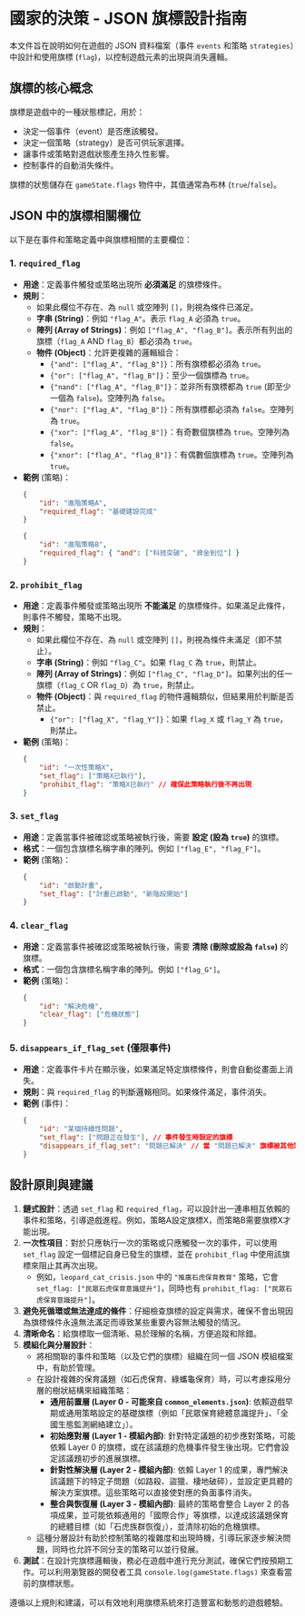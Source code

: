 # 國家的決策 - JSON 旗標設計指南

本文件旨在說明如何在遊戲的 JSON 資料檔案（事件 `events` 和策略 `strategies`）中設計和使用旗標 (`flag`)，以控制遊戲元素的出現與消失邏輯。

## 旗標的核心概念

旗標是遊戲中的一種狀態標記，用於：
*   決定一個事件（event）是否應該觸發。
*   決定一個策略（strategy）是否可供玩家選擇。
*   讓事件或策略對遊戲狀態產生持久性影響。
*   控制事件的自動消失條件。

旗標的狀態儲存在 `gameState.flags` 物件中，其值通常為布林 (`true`/`false`)。

## JSON 中的旗標相關欄位

以下是在事件和策略定義中與旗標相關的主要欄位：

### 1. `required_flag`

*   **用途**：定義事件觸發或策略出現所 **必須滿足** 的旗標條件。
*   **規則**：
    *   如果此欄位不存在、為 `null` 或空陣列 `[]`，則視為條件已滿足。
    *   **字串 (String)**：例如 `"flag_A"`。表示 `flag_A` 必須為 `true`。
    *   **陣列 (Array of Strings)**：例如 `["flag_A", "flag_B"]`。表示所有列出的旗標（`flag_A` AND `flag_B`）都必須為 `true`。
    *   **物件 (Object)**：允許更複雜的邏輯組合：
        *   `{"and": ["flag_A", "flag_B"]}`：所有旗標都必須為 `true`。
        *   `{"or": ["flag_A", "flag_B"]}`：至少一個旗標為 `true`。
        *   `{"nand": ["flag_A", "flag_B"]}`：並非所有旗標都為 `true` (即至少一個為 `false`)。空陣列為 `false`。
        *   `{"nor": ["flag_A", "flag_B"]}`：所有旗標都必須為 `false`。空陣列為 `true`。
        *   `{"xor": ["flag_A", "flag_B"]}`：有奇數個旗標為 `true`。空陣列為 `false`。
        *   `{"xnor": ["flag_A", "flag_B"]}`：有偶數個旗標為 `true`。空陣列為 `true`。
*   **範例** (策略)：
    ```json
    {
        "id": "進階策略A",
        "required_flag": "基礎建設完成" 
    }
    ```
    ```json
    {
        "id": "進階策略B",
        "required_flag": { "and": ["科技突破", "資金到位"] }
    }
    ```

### 2. `prohibit_flag`

*   **用途**：定義事件觸發或策略出現所 **不能滿足** 的旗標條件。如果滿足此條件，則事件不觸發，策略不出現。
*   **規則**：
    *   如果此欄位不存在、為 `null` 或空陣列 `[]`，則視為條件未滿足（即不禁止）。
    *   **字串 (String)**：例如 `"flag_C"`。如果 `flag_C` 為 `true`，則禁止。
    *   **陣列 (Array of Strings)**：例如 `["flag_C", "flag_D"]`。如果列出的任一旗標（`flag_C` OR `flag_D`）為 `true`，則禁止。
    *   **物件 (Object)**：與 `required_flag` 的物件邏輯類似，但結果用於判斷是否禁止。
        *   `{"or": ["flag_X", "flag_Y"]}`：如果 `flag_X` 或 `flag_Y` 為 `true`，則禁止。
*   **範例** (策略)：
    ```json
    {
        "id": "一次性策略X",
        "set_flag": ["策略X已執行"],
        "prohibit_flag": "策略X已執行" // 確保此策略執行後不再出現
    }
    ```

### 3. `set_flag`

*   **用途**：定義當事件被確認或策略被執行後，需要 **設定 (設為 `true`)** 的旗標。
*   **格式**：一個包含旗標名稱字串的陣列。例如 `["flag_E", "flag_F"]`。
*   **範例** (策略)：
    ```json
    {
        "id": "啟動計畫",
        "set_flag": ["計畫已啟動", "新階段開始"]
    }
    ```

### 4. `clear_flag`

*   **用途**：定義當事件被確認或策略被執行後，需要 **清除 (刪除或設為 `false`)** 的旗標。
*   **格式**：一個包含旗標名稱字串的陣列。例如 `["flag_G"]`。
*   **範例** (策略)：
    ```json
    {
        "id": "解決危機",
        "clear_flag": ["危機狀態"]
    }
    ```

### 5. `disappears_if_flag_set` (僅限事件)

*   **用途**：定義事件卡片在顯示後，如果滿足特定旗標條件，則會自動從畫面上消失。
*   **規則**：與 `required_flag` 的判斷邏輯相同。如果條件滿足，事件消失。
*   **範例** (事件)：
    ```json
    {
        "id": "某個持續性問題",
        "set_flag": ["問題正在發生"], // 事件發生時設定的旗標
        "disappears_if_flag_set": "問題已解決" // 當 "問題已解決" 旗標被其他策略設定後，此事件消失
    }
    ```

## 設計原則與建議

1.  **鏈式設計**：透過 `set_flag` 和 `required_flag`，可以設計出一連串相互依賴的事件和策略，引導遊戲進程。例如，策略A設定旗標X，而策略B需要旗標X才能出現。
2.  **一次性項目**：對於只應執行一次的策略或只應觸發一次的事件，可以使用 `set_flag` 設定一個標記自身已發生的旗標，並在 `prohibit_flag` 中使用該旗標來阻止其再次出現。
    *   例如，`leopard_cat_crisis.json` 中的 `"推廣石虎保育教育"` 策略，它會 `set_flag: ["民眾石虎保育意識提升"]`，同時也有 `prohibit_flag: ["民眾石虎保育意識提升"]`。
3.  **避免死循環或無法達成的條件**：仔細檢查旗標的設定與需求，確保不會出現因為旗標條件永遠無法滿足而導致某些重要內容無法觸發的情況。
4.  **清晰命名**：給旗標取一個清晰、易於理解的名稱，方便追蹤和除錯。
5.  **模組化與分層設計**：
    *   將相關聯的事件和策略（以及它們的旗標）組織在同一個 JSON 模組檔案中，有助於管理。
    *   在設計複雜的保育議題（如石虎保育、綠蠵龜保育）時，可以考慮採用分層的樹狀結構來組織策略：
        *   **通用前置層 (Layer 0 - 可能來自 `common_elements.json`)**: 依賴遊戲早期或通用策略設定的基礎旗標（例如「民眾保育總體意識提升」、「全國生態監測網絡建立」）。
        *   **初始應對層 (Layer 1 - 模組內部)**: 針對特定議題的初步應對策略，可能依賴 Layer 0 的旗標，或在該議題的危機事件發生後出現。它們會設定該議題初步的進展旗標。
        *   **針對性解決層 (Layer 2 - 模組內部)**: 依賴 Layer 1 的成果，專門解決該議題下的特定子問題（如路殺、盜獵、棲地破碎），並設定更具體的解決方案旗標。這些策略可以直接使對應的負面事件消失。
        *   **整合與恢復層 (Layer 3 - 模組內部)**: 最終的策略會整合 Layer 2 的各項成果，並可能依賴通用的「國際合作」等旗標，以達成該議題保育的總體目標（如「石虎族群恢復」），並清除初始的危機旗標。
    *   這種分層設計有助於控制策略的複雜度和出現時機，引導玩家逐步解決問題，同時也允許不同分支的策略可以並行發展。
6.  **測試**：在設計完旗標邏輯後，務必在遊戲中進行充分測試，確保它們按預期工作。可以利用瀏覽器的開發者工具 `console.log(gameState.flags)` 來查看當前的旗標狀態。

遵循以上規則和建議，可以有效地利用旗標系統來打造豐富和動態的遊戲體驗。
